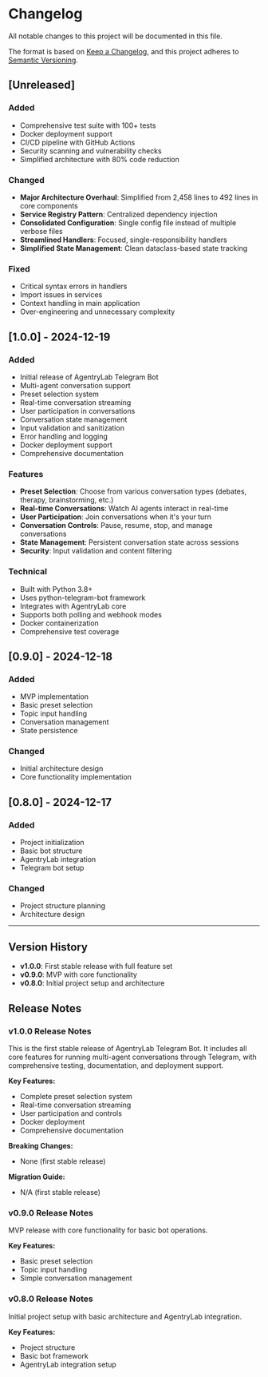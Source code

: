 # Changelog

All notable changes to this project will be documented in this file.

The format is based on [Keep a Changelog](https://keepachangelog.com/en/1.0.0/),
and this project adheres to [Semantic Versioning](https://semver.org/spec/v2.0.0.html).

## [Unreleased]

### Added
- Comprehensive test suite with 100+ tests
- Docker deployment support
- CI/CD pipeline with GitHub Actions
- Security scanning and vulnerability checks
- Simplified architecture with 80% code reduction

### Changed
- **Major Architecture Overhaul**: Simplified from 2,458 lines to 492 lines in core components
- **Service Registry Pattern**: Centralized dependency injection
- **Consolidated Configuration**: Single config file instead of multiple verbose files
- **Streamlined Handlers**: Focused, single-responsibility handlers
- **Simplified State Management**: Clean dataclass-based state tracking

### Fixed
- Critical syntax errors in handlers
- Import issues in services
- Context handling in main application
- Over-engineering and unnecessary complexity

## [1.0.0] - 2024-12-19

### Added
- Initial release of AgentryLab Telegram Bot
- Multi-agent conversation support
- Preset selection system
- Real-time conversation streaming
- User participation in conversations
- Conversation state management
- Input validation and sanitization
- Error handling and logging
- Docker deployment support
- Comprehensive documentation

### Features
- **Preset Selection**: Choose from various conversation types (debates, therapy, brainstorming, etc.)
- **Real-time Conversations**: Watch AI agents interact in real-time
- **User Participation**: Join conversations when it's your turn
- **Conversation Controls**: Pause, resume, stop, and manage conversations
- **State Management**: Persistent conversation state across sessions
- **Security**: Input validation and content filtering

### Technical
- Built with Python 3.8+
- Uses python-telegram-bot framework
- Integrates with AgentryLab core
- Supports both polling and webhook modes
- Docker containerization
- Comprehensive test coverage

## [0.9.0] - 2024-12-18

### Added
- MVP implementation
- Basic preset selection
- Topic input handling
- Conversation management
- State persistence

### Changed
- Initial architecture design
- Core functionality implementation

## [0.8.0] - 2024-12-17

### Added
- Project initialization
- Basic bot structure
- AgentryLab integration
- Telegram bot setup

### Changed
- Project structure planning
- Architecture design

---

## Version History

- **v1.0.0**: First stable release with full feature set
- **v0.9.0**: MVP with core functionality
- **v0.8.0**: Initial project setup and architecture

## Release Notes

### v1.0.0 Release Notes
This is the first stable release of AgentryLab Telegram Bot. It includes all core features for running multi-agent conversations through Telegram, with comprehensive testing, documentation, and deployment support.

**Key Features:**
- Complete preset selection system
- Real-time conversation streaming
- User participation and controls
- Docker deployment
- Comprehensive documentation

**Breaking Changes:**
- None (first stable release)

**Migration Guide:**
- N/A (first stable release)

### v0.9.0 Release Notes
MVP release with core functionality for basic bot operations.

**Key Features:**
- Basic preset selection
- Topic input handling
- Simple conversation management

### v0.8.0 Release Notes
Initial project setup with basic architecture and AgentryLab integration.

**Key Features:**
- Project structure
- Basic bot framework
- AgentryLab integration setup
